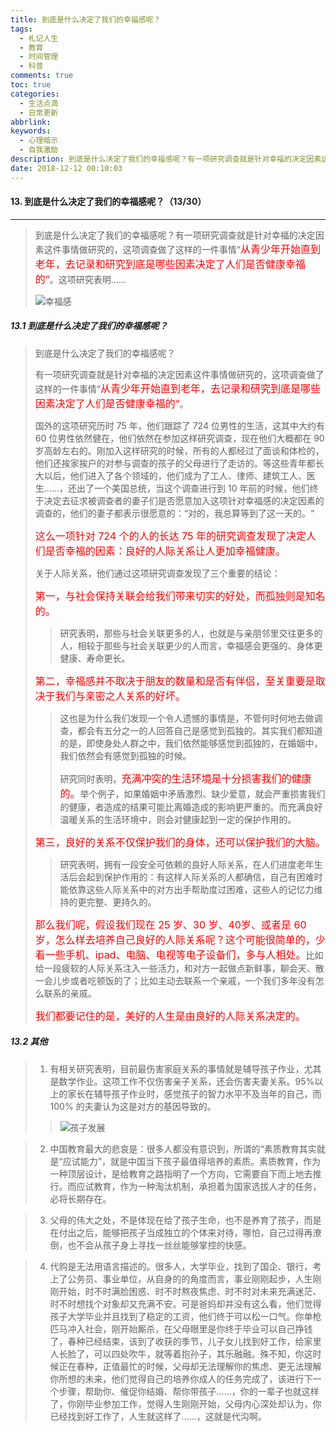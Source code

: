 ```yaml
---
title: 到底是什么决定了我们的幸福感呢？
tags:
  - 札记人生
  - 教育
  - 时间管理
  - 科普
comments: true
toc: true
categories:
  - 生活点滴
  - 日常更新
abbrlink: 
keywords:
  - 心理暗示
  - 自我激励
description: 到底是什么决定了我们的幸福感呢？有一项研究调查就是针对幸福的决定因素这件事情做研究的，这项调查做了这样的一件事情“从青少年开始直到老年，去记录和研究到底是哪些因素决定了人们是否健康幸福的“。这项研究表明……
date: 2018-12-12 00:10:03
---
```

<script type="text/javascript" src="/js/src/bai.js"></script>

#### 13. 到底是什么决定了我们的幸福感呢？（13/30）
---
> 到底是什么决定了我们的幸福感呢？有一项研究调查就是针对幸福的决定因素这件事情做研究的，这项调查做了这样的一件事情“<font color="red" size = 3>从青少年开始直到老年，去记录和研究到底是哪些因素决定了人们是否健康幸福的“</font>。这项研究表明……
>
> ![幸福感](https://ws1.sinaimg.cn/large/006tNbRwgy1fy3k668zmcj30zg0ni0v5.jpg)

##### 13.1 到底是什么决定了我们的幸福感呢？
> 到底是什么决定了我们的幸福感呢？
> 
> 有一项研究调查就是针对幸福的决定因素这件事情做研究的，这项调查做了这样的一件事情“<font color="red" size = 3>从青少年开始直到老年，去记录和研究到底是哪些因素决定了人们是否健康幸福的“</font>。
> 
> 国外的这项研究历时 75 年，他们跟踪了 724 位男性的生活，这其中大约有 60 位男性依然健在，他们依然在参加这样研究调查，现在他们大概都在 90 岁高龄左右的。刚加入这样研究的时候，所有的人都经过了面谈和体检的，他们还挨家挨户的对参与调查的孩子的父母进行了走访的。等这些青年都长大以后，他们进入了各个领域的，他们成为了工人、律师、建筑工人、医生……，还出了一个美国总统，当这个调查进行到 10 年前的时候，他们终于决定去征求被调查者的妻子们是否愿意加入这项针对幸福感的决定因素的调查的，他们的妻子都表示很愿意的：“对的，我总算等到了这一天的。“
> 
> <font color="red" size = 3>这么一项针对 724 个的人的长达 75 年的研究调查发现了决定人们是否幸福的因素：良好的人际关系让人更加幸福健康。</font>
> 
> 关于人际关系，他们通过这项研究调查发现了三个重要的结论：
> 
> <font color="red" size = 3>第一，与社会保持关联会给我们带来切实的好处，而孤独则是知名的。</font>
>>
>> 研究表明，那些与社会关联更多的人，也就是与亲朋邻里交往更多的人，相较于那些与社会关联更少的人而言，幸福感会更强的、身体更健康、寿命更长。
>
> <font color="red" size = 3>第二，幸福感并不取决于朋友的数量和是否有伴侣，至关重要是取决于我们与亲密之人关系的好坏。</font>
>
>> 这也是为什么我们发现一个令人遗憾的事情是，不管何时何地去做调查，都会有五分之一的人回答自己是感觉到孤独的。其实我们都知道的是，即使身处人群之中，我们依然能够感觉到孤独的，在婚姻中，我们依然会有感觉到孤独的时候。
>> 
>> 研究同时表明，<font color="red" size = 3>充满冲突的生活环境是十分损害我们的健康的。</font>举个例子，如果婚姻中矛盾激烈、缺少爱意，就会严重损害我们的健康，者造成的结果可能比离婚造成的影响更严重的。而充满良好温暖关系的生活环境中，则会对健康起到一定的保护作用的。
> 
> <font color="red" size = 3>第三，良好的关系不仅保护我们的身体，还可以保护我们的大脑。</font>
>> 
>> 研究表明，拥有一段安全可依赖的良好人际关系，在人们进度老年生活后会起到保护作用的：有这样人际关系的人都确信，自己有困难时能依靠这些人际关系中的对方出手帮助度过困难，这些人的记忆力维持的更完整、更持久的。
> 
> <font color="red" size = 3>那么我们呢，假设我们现在 25 岁、30 岁、40岁、或者是 60 岁，怎么样去培养自己良好的人际关系呢？这个可能很简单的，少看一些手机、ipad、电脑、电视等电子设备们，多与人相处。</font>比如给一段疲软的人际关系注入一些活力，和对方一起做点新鲜事，聊会天、散一会儿步或者吃顿饭的了；比如主动去联系一个亲戚，一个我们多年没有怎么联系的亲戚。
> 
> <font color="red" size = 3>我们都要记住的是，美好的人生是由良好的人际关系决定的。</font>

##### 13.2 其他
> 1. 有相关研究表明，目前最伤害家庭关系的事情就是辅导孩子作业，尤其是数学作业。这项工作不仅伤害亲子关系，还会伤害夫妻关系。95%以上的家长在辅导孩子作业时，感觉孩子的智力水平不及当年的自己，而 100% 的夫妻认为这是对方的基因导致的。
>>
>> ![孩子发展](https://ws4.sinaimg.cn/large/006tNbRwgy1fy3kq0f3x4j30j60xf7hp.jpg)

> 2. 中国教育最大的悲哀是：很多人都没有意识到，所谓的“素质教育其实就是“应试能力”，就是中国当下孩子最值得培养的素质。素质教育，作为一种顶层设计，是给教育之路指明了一个方向，它需要自下而上地去推行。而应试教育，作为一种淘汰机制，承担着为国家选拔人才的任务，必将长期存在。

> 3. 父母的伟大之处，不是体现在给了孩子生命，也不是养育了孩子，而是在付出之后，能够把孩子当成独立的个体来对待，哪怕，自己过得再潦倒，也不会从孩子身上寻找一丝丝能够掌控的快感。 

> 4. 代购是无法用语言描述的。很多人，大学毕业，找到了国企、银行，考上了公务员、事业单位，从自身的的角度而言，事业刚刚起步，人生刚刚开始，时不时满脸困惑、时不时熬夜焦虑、时不时对未来充满迷茫、时不时想找个对象却又充满不安。可是爸妈却并没有这么看，他们觉得孩子大学毕业并且找到了稳定的工资，他们终于可以松一口气。你单枪匹马冲入社会，刚开始厮杀，在父母眼里是你终于毕业可以自己挣钱了，春种已经结束，该到了收获的季节，儿子女儿找到好工作，给家里人长脸了，可以四处吹牛，就等着抱孙子，其乐融融。殊不知，你这时候正在春种，正值最忙的时候，父母却无法理解你的焦虑、更无法理解你所想的未来，他们觉得自己的培养你成人的任务完成了，该进行下一个步骤，帮助你、催促你结婚、帮你带孩子……，你的一辈子也就这样了，你刚毕业参加工作，觉得人生刚刚开始，父母内心深处却认为，你已经找到好工作了，人生就这样了……，这就是代沟啊。
